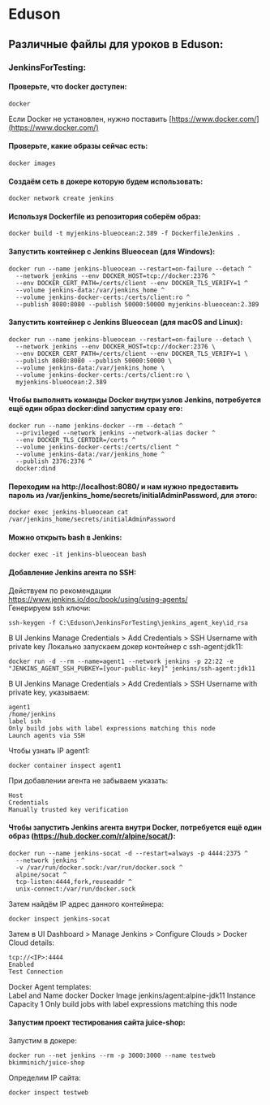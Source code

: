 # Eduson
## Различные файлы для уроков в Eduson:
### JenkinsForTesting:
#### Проверьте, что docker доступен:
```
docker
```
Если Docker не установлен, нужно поставить [https://www.docker.com/](https://www.docker.com/)
#### Проверьте, какие образы сейчас есть:
```
docker images
```
#### Создаём сеть в докере которую будем использовать:
```
docker network create jenkins
```
#### Используя Dockerfile из репозитория соберём образ:
```
docker build -t myjenkins-blueocean:2.389 -f DockerfileJenkins .
```
#### Запустить контейнер c Jenkins Blueocean (для Windows):
```
docker run --name jenkins-blueocean --restart=on-failure --detach ^
  --network jenkins --env DOCKER_HOST=tcp://docker:2376 ^
  --env DOCKER_CERT_PATH=/certs/client --env DOCKER_TLS_VERIFY=1 ^
  --volume jenkins-data:/var/jenkins_home ^
  --volume jenkins-docker-certs:/certs/client:ro ^
  --publish 8080:8080 --publish 50000:50000 myjenkins-blueocean:2.389
```
#### Запустить контейнер c Jenkins Blueocean (для macOS and Linux):
```
docker run --name jenkins-blueocean --restart=on-failure --detach \
  --network jenkins --env DOCKER_HOST=tcp://docker:2376 \
  --env DOCKER_CERT_PATH=/certs/client --env DOCKER_TLS_VERIFY=1 \
  --publish 8080:8080 --publish 50000:50000 \
  --volume jenkins-data:/var/jenkins_home \
  --volume jenkins-docker-certs:/certs/client:ro \
  myjenkins-blueocean:2.389
```
#### Чтобы выполнять команды Docker внутри узлов Jenkins, потребуется ещё один образ docker:dind запустим сразу его:
```
docker run --name jenkins-docker --rm --detach ^
  --privileged --network jenkins --network-alias docker ^
  --env DOCKER_TLS_CERTDIR=/certs ^
  --volume jenkins-docker-certs:/certs/client ^
  --volume jenkins-data:/var/jenkins_home ^
  --publish 2376:2376 ^
  docker:dind
```
#### Переходим на http://localhost:8080/ и нам нужно предоставить пароль из /var/jenkins_home/secrets/initialAdminPassword, для этого:
```
docker exec jenkins-blueocean cat /var/jenkins_home/secrets/initialAdminPassword
```
#### Можно открыть bash в Jenkins:
```
docker exec -it jenkins-blueocean bash
```
#### Добавление Jenkins агента по SSH:
Действуем по рекомендации https://www.jenkins.io/doc/book/using/using-agents/  
Генерируем ssh ключи:
```
ssh-keygen -f C:\Eduson\JenkinsForTesting\jenkins_agent_key\id_rsa
```
В UI Jenkins Manage Credentials > Add Credentials > SSH Username with private key
Локально запускаем докер контейнер с ssh-agent:jdk11:  
```
docker run -d --rm --name=agent1 --network jenkins -p 22:22 -e "JENKINS_AGENT_SSH_PUBKEY=[your-public-key]" jenkins/ssh-agent:jdk11
```
В UI Jenkins Manage Credentials > Add Credentials > SSH Username with private key, указываем:  
```
agent1 
/home/jenkins
label ssh
Only build jobs with label expressions matching this node
Launch agents via SSH
```
Чтобы узнать IP agent1:  
```
docker container inspect agent1
```
При добавлении агента не забываем указать:  
```
Host
Credentials
Manually trusted key verification
```
#### Чтобы запустить Jenkins агента внутри Docker, потребуется ещё один образ (https://hub.docker.com/r/alpine/socat/):
```
docker run --name jenkins-socat -d --restart=always -p 4444:2375 ^
  --network jenkins ^
  -v /var/run/docker.sock:/var/run/docker.sock ^
  alpine/socat ^
  tcp-listen:4444,fork,reuseaddr ^
  unix-connect:/var/run/docker.sock
```
Затем найдём IP адрес данного контейнера:
```
docker inspect jenkins-socat
```
Затем в UI Dashboard > Manage Jenkins > Configure Clouds > Docker Cloud details:  
```
tcp://<IP>:4444
Enabled
Test Connection
```
Docker Agent templates:  
Label and Name docker
Docker Image jenkins/agent:alpine-jdk11
Instance Capacity 1
Only build jobs with label expressions matching this node

#### Запустим проект тестирования сайта juice-shop:
Запустим в докере:  
```
docker run --net jenkins --rm -p 3000:3000 --name testweb bkimminich/juice-shop
```
Определим IP сайта:  
```
docker inspect testweb
```

<!--
#### Локально соберём находясь в директории с файлами образ dockerfilejenkinsagent:
```
docker build -t dockerfilejenkinsagent -f DockerfileJenkinsAgent .
```
-->
